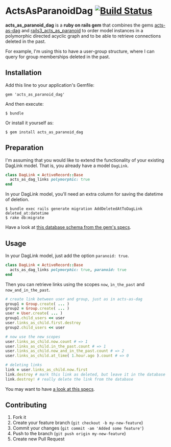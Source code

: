 # ActsAsParanoidDag  [![Build Status](https://secure.travis-ci.org/fiedl/acts_as_paranoid_dag.png?branch=master)](http://travis-ci.org/fiedl/acts_as_paranoid_dag)

**acts_as_paranoid_dag** is a **ruby on rails gem** that combines the gems [acts-as-dag](https://github.com/resgraph/acts-as-dag) and [rails3_acts_as_paranoid](https://github.com/goncalossilva/rails3_acts_as_paranoid) to order model instances in a polymorphic directed acyclic graph and to be able to retrieve connections deleted in the past.

For example, I'm using this to have a user-group structure, where I can query for group memberships deleted in the past.


## Installation

Add this line to your application's Gemfile:

    gem 'acts_as_paranoid_dag'

And then execute:

    $ bundle

Or install it yourself as:

    $ gem install acts_as_paranoid_dag
	
## Preparation

I'm assuming that you would like to extend the functionality of your existing DagLink model. That is, you already have a model `DagLink`.
```ruby
class DagLink < ActiveRecord::Base
  acts_as_dag_links polymorphic: true
end
```

In your DagLink model, you'll need an extra column for saving the datetime of deletion.
```
$ bundle exec rails generate migration AddDeletedAtToDagLink deleted_at:datetime
$ rake db:migrate
```

Have a look at [this database schema from the gem's specs](https://github.com/fiedl/acts_as_paranoid_dag/blob/master/spec/support/schema.rb). 

## Usage

In your DagLink model, just add the option `paranoid: true`.

```ruby
class DagLink < ActiveRecord::Base
  acts_as_dag_links polymorphic: true, paranoid: true
end
```

Then you can retrieve links using the scopes `now`, `ìn_the_past` and `now_and_in_the_past`.

```ruby
# create link between user and group, just as in acts-as-dag
group1 = Group.create( ... )
group2 = Group.create( ... )
user = User.create( ... )
group1.child_users << user
user.links_as_child.first.destroy
group2.child_users << user

# now use the new scopes
user.links_as_child.now.count # => 1
user.links_as_child.in_the_past.count # => 1
user.links_as_child.now_and_in_the_past.count # => 2
user.links_as_child.at_time( 1.hour.ago ).count # => 0

# deleting links
link = user.links_as_child.now.first
link.destroy # mark this link as deleted, but leave it in the database
link.destroy! # really delete the link from the database
```

You may want to have [a look at this specs](https://github.com/fiedl/acts_as_paranoid_dag/blob/master/spec/acts_as_paranoid_dag/model_additions_spec.rb).

## Contributing

1. Fork it
2. Create your feature branch (`git checkout -b my-new-feature`)
3. Commit your changes (`git commit -am 'Added some feature'`)
4. Push to the branch (`git push origin my-new-feature`)
5. Create new Pull Request
